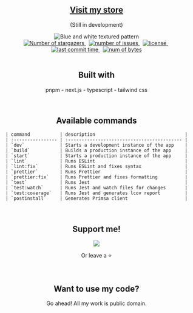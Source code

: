 <div align="center">
  <section>
    <h1>
      <a href="https://digital-hypnospace-commerce.vercel.app" target="_blank">
        Visit my store
      </a>
    </h1>
    <p>(Still in development)</p>
    <img 
      alt="Blue and white textured pattern"
      title="Blue and white textured pattern"
      src="https://images.unsplash.com/photo-1496096265110-f83ad7f96608?ixlib=rb-4.0.3&ixid=M3wxMjA3fDB8MHxwaG90by1wYWdlfHx8fGVufDB8fHx8fA%3D%3D&auto=format&fit=crop&w=600&"
    />
  <br />
    <a
      href="https://github.com/steezplusplus/digital-commerce/stargazers"
      target="_blank"
    >
      <img
        alt="Number of stargazers"
        title="Number of stargazers"
        src="https://custom-icon-badges.demolab.com/github/stars/steezplusplus/digital-commerce?logo=star"
      />
    </a>
    &nbsp;
    <a
      href="https://github.com/steezplusplus/digital-commerce/issues"
      target="_blank"
    >
      <img
        alt="number of issues"
        title="number of issues"
        src="https://custom-icon-badges.demolab.com/github/issues-raw/steezplusplus/digital-commerce?logo=issue"
      />
    </a>
    &nbsp;
    <a href="/LICENSE" target="_blank">
      <img
        alt="license"
        title="license"
        src="https://custom-icon-badges.demolab.com/github/license/steezplusplus/digital-commerce?logo=law"
      />
    </a>
    &nbsp;
    <a href="#">
      <img
        alt="last commit time"
        title="last commit time"
        src="https://custom-icon-badges.demolab.com/github/last-commit/steezplusplus/digital-commerce?logo=history&logoColor=white"
      />
    </a>
    &nbsp;
    <a href="#">
      <img
        alt="num of bytes"
        title="num of bytes"
        src="https://custom-icon-badges.demolab.com/github/languages/code-size/steezplusplus/digital-commerce?logo=file-code&logoColor=white"
      />
    </a>
  </section>
  <br />
  <section>
    <h2>Built with</h2>
    <p>pnpm -  next.js - typescript - tailwind css</p>
  </section>
  <br />
  <section>
    <h2>Available commands</h2>

    | command           | description                                 |
    | :---------------- | :------------------------------------------ |
    | `dev`             | Starts a development instance of the app    |
    | `build`           | Builds a production instance of the app     |
    | `start`           | Starts a production instance of the app     |
    | `lint`            | Runs ESLint                                 |
    | `lint:fix`        | Runs ESLint and fixes syntax                |
    | `prettier`        | Runs Prettier                               |
    | `prettier:fix`    | Runs Prettier and fixes formatting          |
    | `test`            | Runs Jest                                   |
    | `test:watch`      | Runs Jest and watch files for changes       |
    | `test:coverage`   | Runs Jest and generates lcov report         |
    | `postinstall`     | Generates Primsa client                     |

  </section>
  <br />
  <section>
    <h2>Support me!</h2>
    <a href="https://ko-fi.com/W7W5PB4J9" target="_blank"> 
      <img src="https://ko-fi.com/img/githubbutton_sm.svg"/> 
    </a>
    <p>
      Or leave a ⭐
    </p>
  </section>
  <br />
  <section>
    <h2>Want to use my code?</h2>
    <p>Go ahead! All my work is public domain.</p>
  </section>
</div>
